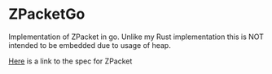 # ZPacketGo

Implementation of ZPacket in go. Unlike my Rust implementation this is NOT intended to be embedded due to usage of heap.

[Here](https://github.com/ZacharyDuve/ZPacket-spec) is a link to the spec for ZPacket
